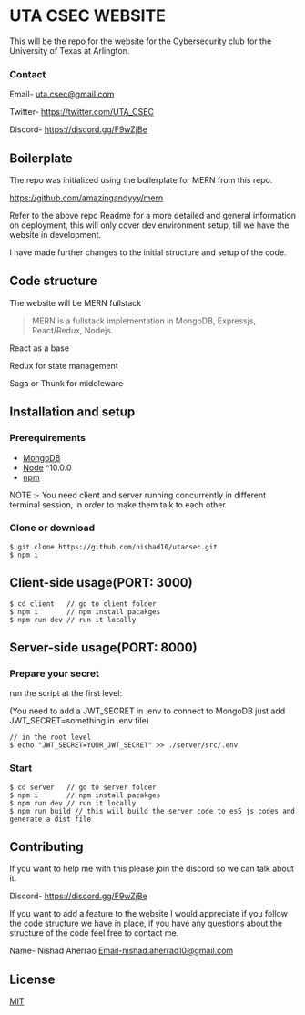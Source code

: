 # UTA CSEC WEBSITE
This will be the repo for the website for the Cybersecurity club for the University of Texas at Arlington.
### Contact
Email- uta.csec@gmail.com

Twitter- https://twitter.com/UTA_CSEC

Discord- https://discord.gg/F9wZjBe

## Boilerplate

The repo was initialized using the boilerplate for MERN from this repo. 

https://github.com/amazingandyyy/mern

Refer to the above repo Readme for a more detailed and general information on deployment, this will only cover dev environment setup, till we have the website in development.

I have made further changes to the initial structure and setup of the code.

## Code structure

The website will be MERN fullstack

> MERN is a fullstack implementation in MongoDB, Expressjs, React/Redux, Nodejs.

React as a base

Redux for state management

Saga or Thunk for middleware

## Installation and setup

### Prerequirements
- [MongoDB](https://gist.github.com/nrollr/9f523ae17ecdbb50311980503409aeb3)
- [Node](https://nodejs.org/en/download/) ^10.0.0
- [npm](https://nodejs.org/en/download/package-manager/)

NOTE :- You need client and server running concurrently in different terminal session, in order to make them talk to each other

### Clone or download
```terminal
$ git clone https://github.com/nishad10/utacsec.git
$ npm i
```

## Client-side usage(PORT: 3000)
```terminal
$ cd client   // go to client folder
$ npm i       // npm install pacakges
$ npm run dev // run it locally
```

## Server-side usage(PORT: 8000)

### Prepare your secret

run the script at the first level:

(You need to add a JWT_SECRET in .env to connect to MongoDB just add JWT_SECRET=something in .env file)

```terminal
// in the root level
$ echo "JWT_SECRET=YOUR_JWT_SECRET" >> ./server/src/.env
```

### Start

```terminal
$ cd server   // go to server folder
$ npm i       // npm install pacakges
$ npm run dev // run it locally
$ npm run build // this will build the server code to es5 js codes and generate a dist file
```

## Contributing

If you want to help me with this please join the discord so we can talk about it.

Discord- https://discord.gg/F9wZjBe

If you want to add a feature to the website I would appreciate if you follow the code structure we have in place, if you have any questions about the structure of the code feel free to contact me. 

Name- Nishad Aherrao
Email-nishad.aherrao10@gmail.com

## License
[MIT](https://github.com/nishad10/utacsec/blob/master/LICENSE)
